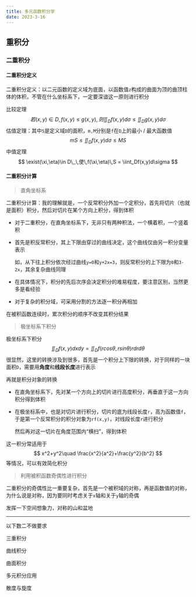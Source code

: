 ```yaml
---
title: 多元函数积分学
date: 2023-3-16
---
```


## 重积分

### 二重积分

#### 二重积分定义

二重积分定义：以二元函数的定义域为底面，以函数值`z`构成的曲面为顶的曲顶柱体的体积，不管在什么坐标系下，一定要深谙这一原则进行积分

比较定理
$$
若(x,y)\in D,\,f(x,y)\leq g(x,y),\,则\iint_Df(x,y)d\sigma\leq \iint_Dg(x,y)d\sigma
$$
估值定理：其中`S`是定义域`D`的面积，`m,M`分别是`f`在`D`上的最小 / 最大函数值
$$
mS\leq \iint_Df(x,y)d\sigma \leq MS
$$
中值定理
$$
\exist(\xi,\eta)\in D\,,\,使\,f(\xi,\eta)\,S = \iint_Df(x,y)d\sigma
$$

#### 二重积分计算

> 直角坐标系

二重积分计算：我的理解就是，一个反常积分外加一个定积分，首先将切片（也就是面积）积分，然后对切片在某个方向上积分，得到体积

- 对于二重积分，在直角坐标系下，无非只有两种积法，一个横着积，一个竖着积

- 首先是积反常积分，其上下限由穿过的曲线决定，这个曲线仅由另一积分变量表示

  如，从下往上积分依次经过曲线`y=0`和`y+2x=3`，则反常积分的上下限为`0`和`3-2x`，其余复杂曲线同理

- 在具体情况下，积分的先后次序会决定积分的难易程度，要注意区别，当然更多是看经验

- 对于复杂的积分域，可采用分割的方法逐一积分再相加

在被积函数连续时，累次积分的顺序不改变其积分结果

> 极坐标系下积分

极坐标系下积分
$$
\iint_Df(x,y)dxdy = \iint_Df(rcos\theta, rsin\theta)rdrd\theta
$$
很显然，这里的转换涉及到很多，首先是一个积分上下限的转换，对于同样的一块面积`D`，需要用**角度**和**线段长度**进行表示

再就是积分对象的转换

- 在直角坐标系下，先对某一个方向上的切片进行高度积分，再垂直于这一方向积分得到体积

- 在极坐标系中，也是对切片进行积分，切片的底为线段长度`r`，高为函数值`f`，于是第一个反常积分的积分对象为`rf(x,y)`，对线段长度`r`进行积分

  然后再对这一切片在角度范围内“横扫”，得到体积

这一积分常适用于
$$
x^2+y^2\quad \frac{x^2}{a^2}+\frac{y^2}{b^2}
$$
等情况，可以有效简化积分

> 利用被积函数奇偶性进行积分

二重积分的奇偶性比一重要复杂，首先是一个被积域的对称，再是函数值的对称，为什么说是对称，因为要同时考虑关于`x`轴和关于`y`轴的奇偶

发挥一下空间想象力，对称的山和盆地

---

以下数二不做要求

三重积分

曲线积分

曲面积分

多元积分应用

散度与旋度



